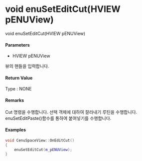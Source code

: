 # void enuSetEditCut\(HVIEW pENUView\)

void enuSetEditCut\(HVIEW pENUView\)

#### Parameters

* HVIEW pENUView

뷰의 핸들을 입력합니다.

#### Return Value

Type : NONE

#### Remarks

Cut 명령을 수행합니다. 선택 객체에 대하여 잘라내기 루틴을 수행합니다. enuSetEditPaste\(\)함수를 통하여 붙여넣기를 수행합니다.

#### Examples

```cpp
void CenuSpaceView::OnEditCut()
{
	enuSetEditCut(m_pENUView);
}
```



